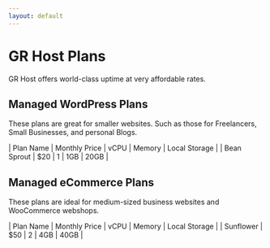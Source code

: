 ```yaml
---
layout: default
---
```

# GR Host Plans

GR Host offers world-class uptime at very affordable rates.

## Managed WordPress Plans

These plans are great for smaller websites. Such as those for Freelancers, Small Businesses, and personal Blogs.

| Plan Name | Monthly Price | vCPU | Memory | Local Storage |
| Bean Sprout | $20 | 1 | 1GB | 20GB |

## Managed eCommerce Plans

These plans are ideal for medium-sized business websites and WooCommerce webshops.

| Plan Name | Monthly Price | vCPU | Memory | Local Storage |
| Sunflower | $50 | 2 | 4GB | 40GB |
